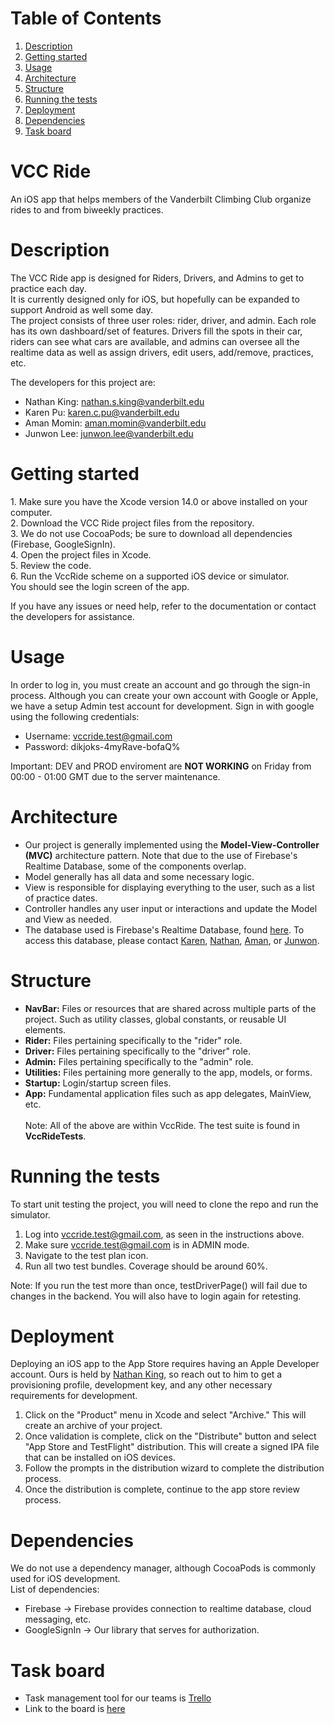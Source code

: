 # Table of Contents
1. [Description](#description)
2. [Getting started](#getting-started)
3. [Usage](#usage)
4. [Architecture](#architecture)
5. [Structure](#structure)
6. [Running the tests](#running-the-tests)
7. [Deployment](#deployment)
8. [Dependencies](#dependencies)
9. [Task board](#task-board)

# VCC Ride
An iOS app that helps members of the Vanderbilt Climbing Club organize rides to and from biweekly practices.

# Description
<p>The VCC Ride app is designed for Riders, Drivers, and Admins to get to practice each day.<br>
It is currently designed only for iOS, but hopefully can be expanded to support Android as well some day.<br> 
The project consists of three user roles: rider, driver, and admin. Each role has its own dashboard/set of features. Drivers fill the spots in their car, riders can see what cars are available, and admins can oversee all the realtime data as well as assign drivers, edit users, add/remove, practices, etc.</p>

The developers for this project are:
* Nathan King: [nathan.s.king@vanderbilt.edu](mailto:nathan.s.king@vanderbilt.edu)
* Karen Pu: [karen.c.pu@vanderbilt.edu](mailto:karen.c.pu@vanderbilt.edu)
* Aman Momin: [aman.momin@vanderbilt.edu](mailto:aman.momin@vanderbilt.edu)
* Junwon Lee: [junwon.lee@vanderbilt.edu](mailto:junwon.lee@vanderbilt.edu)

# Getting started
<p>
1. Make sure you have the Xcode version 14.0 or above installed on your computer.<br>
2. Download the VCC Ride project files from the repository.<br>
3. We do not use CocoaPods; be sure to download all dependencies (Firebase, GoogleSignIn). <br>
4. Open the project files in Xcode.<br>
5. Review the code.<br>
6. Run the VccRide scheme on a supported iOS device or simulator.<br>
You should see the login screen of the app.<br>

If you have any issues or need help, refer to the documentation or contact the developers for assistance.<br>

# Usage
In order to log in, you must create an account and go through the sign-in process. Although you can create your own account with Google or Apple, we have a setup Admin test account for development. Sign in with google using the following credentials:
* Username: vccride.test@gmail.com
* Password: dikjoks-4myRave-bofaQ%

Important: DEV and PROD enviroment are <strong>NOT WORKING</strong> on Friday from 00:00 - 01:00 GMT due to the server maintenance.

# Architecture
* Our project is generally implemented using the <strong>Model-View-Controller (MVC)</strong> architecture pattern. Note that due to the use of Firebase's Realtime Database, some of the components overlap.
* Model generally has all data and some necessary logic.
* View is responsible for displaying everything to the user, such as a list of practice dates.
* Controller handles any user input or interactions and update the Model and View as needed.
* The database used is Firebase's Realtime Database, found [here](https://console.firebase.google.com/u/0/project/vcc-ride-e61ed/overview). To access this database, please contact [Karen](mailto:karen.c.pu@vanderbilt.edu), [Nathan](mailto:nathan.s.king@vanderbilt.edu), [Aman](mailto:aman.momin@vanderbilt.edu), or [Junwon](mailto:junwon.lee@vanderbilt.edu).<br>

# Structure 
* <strong>NavBar:</strong> Files or resources that are shared across multiple parts of the project. Such as utility classes, global constants, or reusable UI elements.
* <strong>Rider:</strong> Files pertaining specifically to the "rider" role.
* <strong>Driver:</strong> Files pertaining specifically to the "driver" role.
* <strong>Admin:</strong> Files pertaining specifically to the "admin" role.
* <strong>Utilities:</strong> Files pertaining more generally to the app, models, or forms.
* <strong>Startup:</strong> Login/startup screen files.
* <strong>App:</strong> Fundamental application files such as app delegates, MainView, etc.<br><br>
Note: All of the above are within VccRide. The test suite is found in <strong>VccRideTests</strong>.

# Running the tests
To start unit testing the project, you will need to clone the repo and run the simulator. 
1. Log into vccride.test@gmail.com, as seen in the instructions above.
2. Make sure vccride.test@gmail.com is in ADMIN mode.
3. Navigate to the test plan icon.
4. Run all two test bundles. Coverage should be around 60%.

Note: If you run the test more than once, testDriverPage() will fail due to changes in the backend. You 
will also have to login again for retesting.


# Deployment
Deploying an iOS app to the App Store requires having an Apple Developer account. Ours is held by [Nathan King](mailto:nathan.s.king@vanderbilt.edu), so reach out to him to get a provisioning profile, development key, and any other necessary requirements for development.

1. Click on the "Product" menu in Xcode and select "Archive." This will create an archive of your project.
2. Once validation is complete, click on the "Distribute" button and select "App Store and TestFlight" distribution. 
This will create a signed IPA file that can be installed on iOS devices.
3. Follow the prompts in the distribution wizard to complete the distribution process.
4. Once the distribution is complete, continue to the app store review process.

# Dependencies
We do not use a dependency manager, although CocoaPods is commonly used for iOS development.<br>
List of dependencies: 
* Firebase -> Firebase provides connection to realtime database, cloud messaging, etc.
* GoogleSignIn -> Our library that serves for authorization.<br>

<!-- # Workflow

* Reporting bugs:<br> 
If any issues are found, please report them by creating a new issue on the GitHub repository.

* Reporting bugs form: <br> 
```
App version: 1.2
iOS version: 17.1
Description: When I attempt to delete a practice, the app crashes.
Steps to reproduce: As an admin, open "Calendar", swipe to delete a date, press "delete".
```

* Submitting pull requests: <br> 
If you have a bug fix or a new feature you'd like to add, please submit a pull request. Before submitting a pull request, 
please make sure that your changes are well-tested and that your code adheres to the Swift style guide.

* Improving documentation: <br> 
If you notice any errors or areas of improvement in the documentation, feel free to submit a pull request with your changes.

* Providing feedback:<br> 
If you have any feedback or suggestions for the project, please let us know by creating a new issue or by sending an email to the project maintainer. -->

# Task board
* Task management tool for our teams is [Trello](https://trello.com/)<br>
* Link to the board is [here](https://trello.com/b/SakWen4h/vcc-transportation-app)<br>
